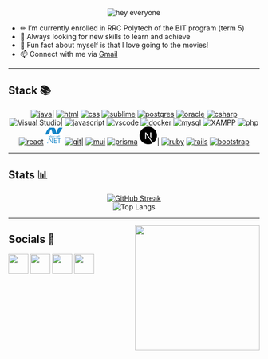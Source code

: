 <div align="center">
<!--   <img src="https://user-images.githubusercontent.com/74038190/240877480-5f6597b4-ff7c-4415-9272-d95759df842f.gif" /> -->
  <img src="https://media0.giphy.com/media/3o7abooVPgeGpknXpu/giphy.gif?cid=ecf05e47gs0qgonytfysgk7n1ok51w32tfcoc3n3d2yd1pin&ep=v1_gifs_search&rid=giphy.gif&ct=g" alt="hey everyone" >
</div>
  
- ✏ I’m currently enrolled in RRC Polytech of the BIT program (term 5)
- 👀 Always looking for new skills to learn and achieve
- 🍿 Fun fact about myself is that I love going to the movies!
- 📫 Connect with me via <a href="mailto: xavieryabados.09@gmail.com">Gmail</a>

---

## Stack 📚
<div align="center">
<!-- JAVA -->
  <a href="https://www.java.com/en/" ><img src="https://user-images.githubusercontent.com/25181517/117201156-9a724800-adec-11eb-9a9d-3cd0f67da4bc.png" alt="java" width="35" height="35"></a>|
<!-- HTML -->  
  <a href="https://www.w3schools.com/html/" ><img src="https://user-images.githubusercontent.com/25181517/192158954-f88b5814-d510-4564-b285-dff7d6400dad.png" alt="html" width="35" height="35"></a>
<!-- CSS -->
  <a href="https://www.w3schools.com/css/" ><img src="https://user-images.githubusercontent.com/25181517/183898674-75a4a1b1-f960-4ea9-abcb-637170a00a75.png" alt="css" width="35" height="35"></a>
<!-- SUBLIME -->
  <a href="https://www.sublimetext.com/" ><img src="https://user-images.githubusercontent.com/25181517/190887576-6653f877-8439-4521-82f3-403086ead892.png" alt="sublime" width="35" height="35"></a>
<!-- POSTGRESQL -->  
  <a href="https://www.postgresql.org/" ><img src="https://user-images.githubusercontent.com/25181517/117208740-bfb78400-adf5-11eb-97bb-09072b6bedfc.png" alt="postgres" width="35" height="35"></a>
<!-- ORACLE -->  
  <a href="https://www.oracle.com/ca-en/database/" ><img src="https://user-images.githubusercontent.com/25181517/117208736-bdedc080-adf5-11eb-912f-61c7d43705f6.png" alt="oracle" width="35" height="35"></a>
<!-- C-SHARP -->  
  <a href="https://www.w3schools.com/cs/index.php" ><img src="https://user-images.githubusercontent.com/25181517/121405384-444d7300-c95d-11eb-959f-913020d3bf90.png" alt="csharp" width="35" height="35"></a>
<!-- VISUAL STUDIO -->
  <a href="https://visualstudio.microsoft.com" ><img src="https://visualstudio.microsoft.com/wp-content/uploads/2021/10/Product-Icon.svg" alt="Visual Studio" width="35" height="35"></a>|
<!-- JAVASCRIPT -->  
  <a href="https://developer.mozilla.org/en-US/docs/Web/JavaScript" ><img src="https://user-images.githubusercontent.com/25181517/117447155-6a868a00-af3d-11eb-9cfe-245df15c9f3f.png" alt="javascript" width="35" height="35"></a>
<!-- VS CODE -->  
  <a href="https://code.visualstudio.com/" ><img src="https://user-images.githubusercontent.com/25181517/192108891-d86b6220-e232-423a-bf5f-90903e6887c3.png" alt="vscode" width="35" height="35"></a>
<!-- DOCKER -->  
  <a href="https://www.docker.com/" ><img src="https://user-images.githubusercontent.com/25181517/117207330-263ba280-adf4-11eb-9b97-0ac5b40bc3be.png" alt="docker" width="35" height="35"></a>
<!-- MYSQL -->  
  <a href="https://www.mysql.com/" ><img src="https://user-images.githubusercontent.com/25181517/183896128-ec99105a-ec1a-4d85-b08b-1aa1620b2046.png" alt="mysql" width="35" height="35"></a>
<!-- XAMPP -->  
  <a href="https://www.apachefriends.org" ><img src="https://www.apachefriends.org/images/xampp-logo-ac950edf.svg" alt="XAMPP" width="35" height="35"></a>
<!-- PHP -->  
  <a href="https://www.php.net/" ><img src="https://user-images.githubusercontent.com/25181517/183570228-6a040b9f-3ddf-47a2-a201-743121dac664.png" alt="php" width="35" height="35"></a>
<!-- REACT -->  
  <a href="https://www.w3schools.com/REACT/DEFAULT.ASP" ><img src="https://user-images.githubusercontent.com/25181517/183897015-94a058a6-b86e-4e42-a37f-bf92061753e5.png" alt="react" width="35" height="35"></a>
<!-- .NET -->  
  <a href="https://dotnet.microsoft.com/" ><img src="https://raw.githubusercontent.com/devicons/devicon/master/icons/dot-net/dot-net-plain-wordmark.svg" alt="dotnet" width="35" height="35"></a>
<!-- GIT -->  
  <a href="https://git-scm.com/" ><img src="https://user-images.githubusercontent.com/25181517/192108372-f71d70ac-7ae6-4c0d-8395-51d8870c2ef0.png" alt="git" width="35" height="35"></a>|
<!-- MUI -->
  <a href="https://mui.com/" ><img src="https://user-images.githubusercontent.com/25181517/189716630-fe6c084c-6c66-43af-aa49-64c8aea4a5c2.png" alt="mui" width="35" height="35"></a>
<!-- PRISMA -->
  <a href="https://www.prisma.io/" ><img src="https://avatars.githubusercontent.com/u/17219288?s=200&v=4" alt="prisma" width="35" height="35"></a>
<!-- NEXTJS -->
  <a href = "https://nextjs.org/" ><img src = "https://github.com/devicons/devicon/blob/master/icons/nextjs/nextjs-original.svg" alt="nextjs" width="35" height="35"></a>|
<!-- RUBY -->
  <a href="https://www.ruby-lang.org/en/" ><img src="https://user-images.githubusercontent.com/25181517/192603745-7d34df9e-7756-4756-a539-6a61badf7a80.png" alt="ruby" width="35" height="35"></a>
<!-- RAILS -->
  <a href="https://rubyonrails.org/" ><img src="https://user-images.githubusercontent.com/25181517/192603748-3ac17112-3653-4257-80da-a57334b11411.png" alt="rails" width="35" height="35"></a>
<!-- BOOTSTRAP -->
  <a href="https://getbootstrap.com/" ><img src="https://upload.wikimedia.org/wikipedia/commons/thumb/b/b2/Bootstrap_logo.svg/1920px-Bootstrap_logo.svg.png" alt="bootstrap" width="35" height="35"></a>
</div>

---
## Stats 📊
<div align="center">
  
  [![GitHub Streak](https://streak-stats.demolab.com/?user=xammyboii&theme=gotham&hide_border=true)](https://git.io/streak-stats) <br/>
  ![Top Langs](https://github-readme-stats.vercel.app/api/top-langs/?username=xammyboii&layout=compact&theme=gotham&hide_border=true)
  
</div>  

---

<img align="right" src="https://user-images.githubusercontent.com/74038190/212897782-96581536-54a0-4b87-87b4-5e55f95e8a8b.gif" width="250" height="250" />

## Socials 📲
<p align="left">
<!-- LINKEDIN -->  
  <a href="https://www.linkedin.com/in//xaviery-abados-b6aa4b213/"><img src="https://upload.wikimedia.org/wikipedia/commons/f/f8/LinkedIn_icon_circle.svg" width="40" height="40" /></a>
<!-- INSTAGRAM -->  
  <a href="http://www.instagram.com/xammyboii"><img src="https://upload.wikimedia.org/wikipedia/commons/e/e7/Instagram_logo_2016.svg" width="40" height="40" /></a>
<!-- LETTERBOXD -->  
  <a href="https://letterboxd.com/xammyboii/"><img src="https://a.ltrbxd.com/logos/letterboxd-decal-dots-pos-rgb.svg" width="40" height="40" /></a>
<!-- TWITTER/X -->  
  <a href="https://www.twitter.com/xammyboii"><img src="https://raw.githubusercontent.com/danielcranney/readme-generator/main/public/icons/socials/twitter.svg" width="40" height="40" /></a>  
</p>
